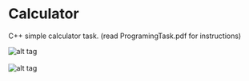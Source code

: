 # Calculator

C++ simple calculator task. (read ProgramingTask.pdf for instructions)

![alt tag](http://www.photo-host.org/images/2017/02/13/GUSqs.png)
<br /><br />
![alt tag](http://www.photo-host.org/images/2017/02/13/5geKd.png)
